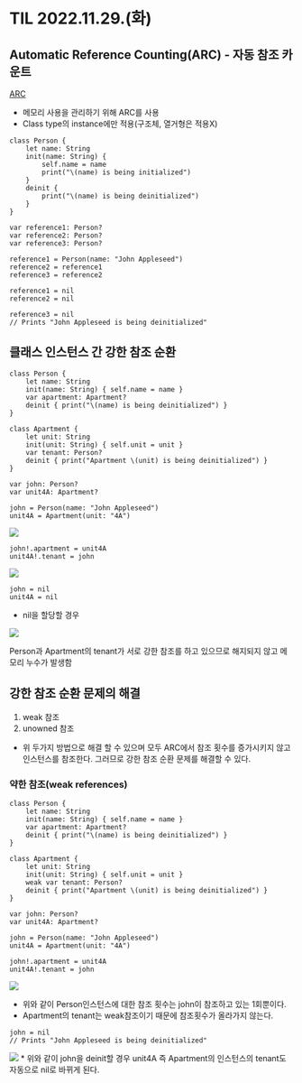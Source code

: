 # TIL 2022.11.29.(화)
## Automatic Reference Counting(ARC) - 자동 참조 카운트
[ARC](https://jusung.gitbook.io/the-swift-language-guide/language-guide/23-automatic-reference-counting)
* 메모리 사용을 관리하기 위해 ARC를 사용
* Class type의 instance에만 적용(구조체, 열거형은 적용X)

```
class Person {
    let name: String
    init(name: String) {
        self.name = name
        print("\(name) is being initialized")
    }
    deinit {
        print("\(name) is being deinitialized")
    }
}

var reference1: Person?
var reference2: Person?
var reference3: Person?

reference1 = Person(name: "John Appleseed")
reference2 = reference1
reference3 = reference2

reference1 = nil
reference2 = nil

reference3 = nil
// Prints "John Appleseed is being deinitialized"
```

## 클래스 인스턴스 간 강한 참조 순환
```
class Person {
    let name: String
    init(name: String) { self.name = name }
    var apartment: Apartment?
    deinit { print("\(name) is being deinitialized") }
}

class Apartment {
    let unit: String
    init(unit: String) { self.unit = unit }
    var tenant: Person?
    deinit { print("Apartment \(unit) is being deinitialized") }
}

var john: Person?
var unit4A: Apartment?

john = Person(name: "John Appleseed")
unit4A = Apartment(unit: "4A")
```

<img src="https://2506709490-files.gitbook.io/~/files/v0/b/gitbook-legacy-files/o/assets%2F-LKLx6PA5iF3Uq2IzQsf%2F-LKMaRBboSBx7woa9c3T%2F-LKMad0oEEcy9rV3-tHT%2FreferenceCycle01_2x.png?alt=media&token=9f7a397c-135e-4edd-822d-4f7620ea7958">

```
john!.apartment = unit4A
unit4A!.tenant = john
```

<img src="https://2506709490-files.gitbook.io/~/files/v0/b/gitbook-legacy-files/o/assets%2F-LKLx6PA5iF3Uq2IzQsf%2F-LKMaRBboSBx7woa9c3T%2F-LKMakm1VChqg9ul2iqe%2FreferenceCycle02_2x.png?alt=media&token=e4c9900d-3ab6-44cb-adfe-70b3c389388b">

```
john = nil
unit4A = nil
```
* nil을 할당할 경우
<img src="https://2506709490-files.gitbook.io/~/files/v0/b/gitbook-legacy-files/o/assets%2F-LKLx6PA5iF3Uq2IzQsf%2F-LKMaRBboSBx7woa9c3T%2F-LKMarq0j6nEEG95Yr6O%2FreferenceCycle03_2x.png?alt=media&token=144de962-1da7-42fd-92b2-1ed42c1ed120">

Person과 Apartment의 tenant가 서로 강한 참조를 하고 있으므로 해지되지 않고 메모리 누수가 발생함

## 강한 참조 순환 문제의 해결
1. weak 참조
2. unowned 참조

* 위 두가지 방법으로 해결 할 수 있으며 모두 ARC에서 참조 횟수를 증가시키지 않고 인스턴스를 참조한다. 그러므로 강한 참조 순환 문제를 해결할 수 있다.

### 약한 참조(weak references)
```
class Person {
    let name: String
    init(name: String) { self.name = name }
    var apartment: Apartment?
    deinit { print("\(name) is being deinitialized") }
}

class Apartment {
    let unit: String
    init(unit: String) { self.unit = unit }
    weak var tenant: Person?
    deinit { print("Apartment \(unit) is being deinitialized") }
}

var john: Person?
var unit4A: Apartment?

john = Person(name: "John Appleseed")
unit4A = Apartment(unit: "4A")

john!.apartment = unit4A
unit4A!.tenant = john
```
<img src="https://2506709490-files.gitbook.io/~/files/v0/b/gitbook-legacy-files/o/assets%2F-LKLx6PA5iF3Uq2IzQsf%2F-LKMaRBboSBx7woa9c3T%2F-LKMbFG7FRw_SO8tGunC%2FweakReference01_2x.png?alt=media&token=49a0a96c-971d-44a7-a590-886c0948fc9f">

* 위와 같이 Person인스턴스에 대한 참조 횟수는 john이 참조하고 있는 1회뿐이다.
* Apartment의 tenant는 weak참조이기 때문에 참조횟수가 올라가지 않는다.

```
john = nil
// Prints "John Appleseed is being deinitialized"
```
<img src="https://2506709490-files.gitbook.io/~/files/v0/b/gitbook-legacy-files/o/assets%2F-LKLx6PA5iF3Uq2IzQsf%2F-LKMaRBboSBx7woa9c3T%2F-LKMbMINlwYh8d0iVqdL%2FweakReference02_2x.png?alt=media&token=6d303cea-9057-4fbe-8053-530159e43d8a">
* 위와 같이 john을 deinit할 경우 unit4A 즉 Apartment의 인스턴스의 tenant도 자동으로 nil로 바뀌게 된다.